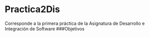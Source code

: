 # Practica2Dis
Corresponde a la primera práctica de la Asignatura de Desarrollo e Integración de Software
###Objetivos
